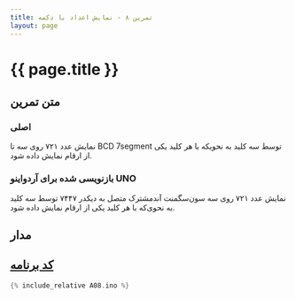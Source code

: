 ```yaml
---
title: تمرین ۸ - نمایش اعداد با دکمه
layout: page
---
```


# {{ page.title }}

## متن تمرین

### اصلی 

نمایش عدد ۷۲۱ روی سه تا BCD 7segment توسط سه کلید به نحویکه با هر کلید یکی از ارقام نمایش داده شود.

### بازنویسی شده برای آردواینو UNO

نمایش عدد ۷۲۱ روی سه سون‌سگمنت آندمشترک متصل به دیکدر ۷۴۴۷ توسط سه کلید به نحوی‌که با هر کلید یکی از ارقام نمایش داده شود.

## مدار



## [کد برنامه](A08.ino)

```c
{% include_relative A08.ino %}
```
